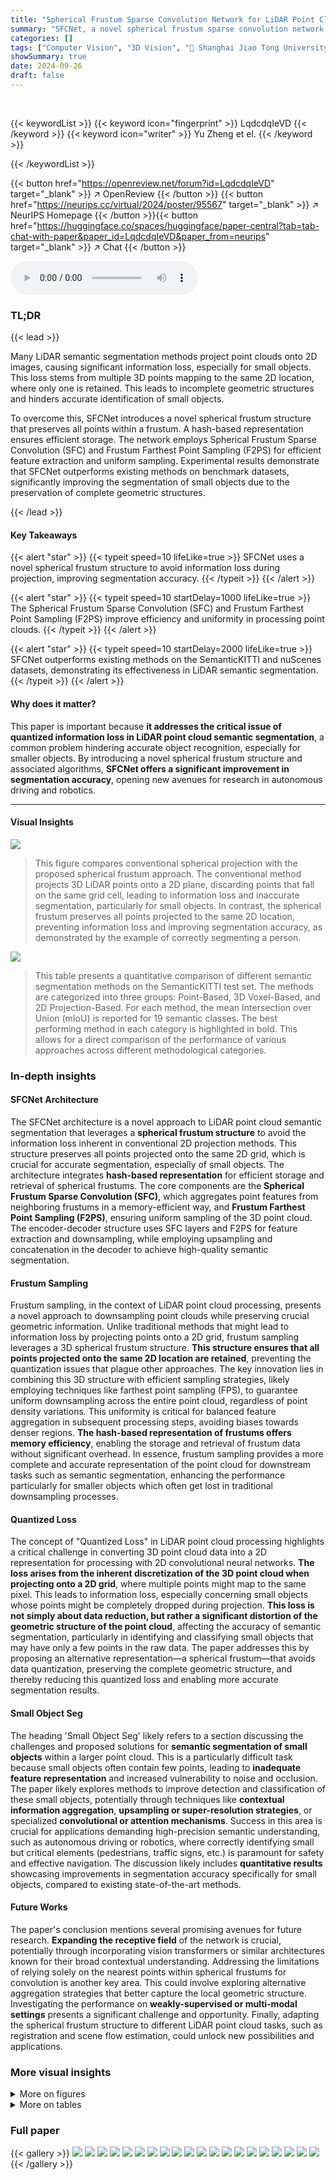 ```yaml
---
title: "Spherical Frustum Sparse Convolution Network for LiDAR Point Cloud Semantic Segmentation"
summary: "SFCNet, a novel spherical frustum sparse convolution network, tackles LiDAR point cloud semantic segmentation by eliminating quantized information loss, leading to superior performance, especially for..."
categories: []
tags: ["Computer Vision", "3D Vision", "🏢 Shanghai Jiao Tong University",]
showSummary: true
date: 2024-09-26
draft: false
---
```


<br>

{{< keywordList >}}
{{< keyword icon="fingerprint" >}} LqdcdqIeVD {{< /keyword >}}
{{< keyword icon="writer" >}} Yu Zheng et el. {{< /keyword >}}
 
{{< /keywordList >}}

{{< button href="https://openreview.net/forum?id=LqdcdqIeVD" target="_blank" >}}
↗ OpenReview
{{< /button >}}
{{< button href="https://neurips.cc/virtual/2024/poster/95567" target="_blank" >}}
↗ NeurIPS Homepage
{{< /button >}}{{< button href="https://huggingface.co/spaces/huggingface/paper-central?tab=tab-chat-with-paper&paper_id=LqdcdqIeVD&paper_from=neurips" target="_blank" >}}
↗ Chat
{{< /button >}}



<audio controls>
    <source src="https://ai-paper-reviewer.com/LqdcdqIeVD/podcast.wav" type="audio/wav">
    Your browser does not support the audio element.
</audio>


### TL;DR


{{< lead >}}

Many LiDAR semantic segmentation methods project point clouds onto 2D images, causing significant information loss, especially for small objects. This loss stems from multiple 3D points mapping to the same 2D location, where only one is retained. This leads to incomplete geometric structures and hinders accurate identification of small objects. 

To overcome this, SFCNet introduces a novel spherical frustum structure that preserves all points within a frustum.  A hash-based representation ensures efficient storage.  The network employs Spherical Frustum Sparse Convolution (SFC) and Frustum Farthest Point Sampling (F2PS) for efficient feature extraction and uniform sampling.  Experimental results demonstrate that SFCNet outperforms existing methods on benchmark datasets, significantly improving the segmentation of small objects due to the preservation of complete geometric structures.

{{< /lead >}}


#### Key Takeaways

{{< alert "star" >}}
{{< typeit speed=10 lifeLike=true >}} SFCNet uses a novel spherical frustum structure to avoid information loss during projection, improving segmentation accuracy. {{< /typeit >}}
{{< /alert >}}

{{< alert "star" >}}
{{< typeit speed=10 startDelay=1000 lifeLike=true >}} The Spherical Frustum Sparse Convolution (SFC) and Frustum Farthest Point Sampling (F2PS) improve efficiency and uniformity in processing point clouds. {{< /typeit >}}
{{< /alert >}}

{{< alert "star" >}}
{{< typeit speed=10 startDelay=2000 lifeLike=true >}} SFCNet outperforms existing methods on the SemanticKITTI and nuScenes datasets, demonstrating its effectiveness in LiDAR semantic segmentation. {{< /typeit >}}
{{< /alert >}}

#### Why does it matter?
This paper is important because **it addresses the critical issue of quantized information loss in LiDAR point cloud semantic segmentation**, a common problem hindering accurate object recognition, especially for smaller objects.  By introducing a novel spherical frustum structure and associated algorithms, **SFCNet offers a significant improvement in segmentation accuracy**, opening new avenues for research in autonomous driving and robotics.

------
#### Visual Insights



![](https://ai-paper-reviewer.com/LqdcdqIeVD/figures_1_1.jpg)

> This figure compares conventional spherical projection with the proposed spherical frustum approach.  The conventional method projects 3D LiDAR points onto a 2D plane, discarding points that fall on the same grid cell, leading to information loss and inaccurate segmentation, particularly for small objects. In contrast, the spherical frustum preserves all points projected to the same 2D location, preventing information loss and improving segmentation accuracy, as demonstrated by the example of correctly segmenting a person.





![](https://ai-paper-reviewer.com/LqdcdqIeVD/tables_6_1.jpg)

> This table presents a quantitative comparison of different semantic segmentation methods on the SemanticKITTI test set.  The methods are categorized into three groups: Point-Based, 3D Voxel-Based, and 2D Projection-Based.  For each method, the mean Intersection over Union (mIoU) is reported for 19 semantic classes. The best performing method in each category is highlighted in bold. This allows for a direct comparison of the performance of various approaches across different methodological categories.





### In-depth insights


#### SFCNet Architecture
The SFCNet architecture is a novel approach to LiDAR point cloud semantic segmentation that leverages a **spherical frustum structure** to avoid the information loss inherent in conventional 2D projection methods. This structure preserves all points projected onto the same 2D grid, which is crucial for accurate segmentation, especially of small objects.  The architecture integrates **hash-based representation** for efficient storage and retrieval of spherical frustums.  The core components are the **Spherical Frustum Sparse Convolution (SFC)**, which aggregates point features from neighboring frustums in a memory-efficient way, and **Frustum Farthest Point Sampling (F2PS)**, ensuring uniform sampling of the 3D point cloud.  The encoder-decoder structure uses SFC layers and F2PS for feature extraction and downsampling, while employing upsampling and concatenation in the decoder to achieve high-quality semantic segmentation.

#### Frustum Sampling
Frustum sampling, in the context of LiDAR point cloud processing, presents a novel approach to downsampling point clouds while preserving crucial geometric information.  Unlike traditional methods that might lead to information loss by projecting points onto a 2D grid, frustum sampling leverages a 3D spherical frustum structure. **This structure ensures that all points projected onto the same 2D location are retained**, preventing the quantization issues that plague other approaches.  The key innovation lies in combining this 3D structure with efficient sampling strategies, likely employing techniques like farthest point sampling (FPS), to guarantee uniform downsampling across the entire point cloud, regardless of point density variations. This uniformity is critical for balanced feature aggregation in subsequent processing steps, avoiding biases towards denser regions.  **The hash-based representation of frustums offers memory efficiency**, enabling the storage and retrieval of frustum data without significant overhead. In essence, frustum sampling provides a more complete and accurate representation of the point cloud for downstream tasks such as semantic segmentation, enhancing the performance particularly for smaller objects which often get lost in traditional downsampling processes.

#### Quantized Loss
The concept of "Quantized Loss" in LiDAR point cloud processing highlights a critical challenge in converting 3D point cloud data into a 2D representation for processing with 2D convolutional neural networks.  **The loss arises from the inherent discretization of the 3D point cloud when projecting onto a 2D grid**, where multiple points might map to the same pixel. This leads to information loss, especially concerning small objects whose points might be completely dropped during projection.  **This loss is not simply about data reduction, but rather a significant distortion of the geometric structure of the point cloud**, affecting the accuracy of semantic segmentation, particularly in identifying and classifying small objects that may have only a few points in the raw data.  The paper addresses this by proposing an alternative representation—a spherical frustum—that avoids data quantization, preserving the complete geometric structure, and thereby reducing this quantized loss and enabling more accurate segmentation results.

#### Small Object Seg
The heading 'Small Object Seg' likely refers to a section discussing the challenges and proposed solutions for **semantic segmentation of small objects** within a larger point cloud.  This is a particularly difficult task because small objects often contain few points, leading to **inadequate feature representation** and increased vulnerability to noise and occlusion.  The paper likely explores methods to improve detection and classification of these small objects, potentially through techniques like **contextual information aggregation**, **upsampling or super-resolution strategies**, or specialized **convolutional or attention mechanisms**.  Success in this area is crucial for applications demanding high-precision semantic understanding, such as autonomous driving or robotics, where correctly identifying small but critical elements (pedestrians, traffic signs, etc.) is paramount for safety and effective navigation.  The discussion likely includes **quantitative results** showcasing improvements in segmentation accuracy specifically for small objects, compared to existing state-of-the-art methods.

#### Future Works
The paper's conclusion mentions several promising avenues for future research.  **Expanding the receptive field** of the network is crucial, potentially through incorporating vision transformers or similar architectures known for their broad contextual understanding.  Addressing the limitations of relying solely on the nearest points within spherical frustums for convolution is another key area.  This could involve exploring alternative aggregation strategies that better capture the local geometric structure.  Investigating the performance on **weakly-supervised or multi-modal settings** presents a significant challenge and opportunity.  Finally, adapting the spherical frustum structure to different LiDAR point cloud tasks, such as registration and scene flow estimation, could unlock new possibilities and applications.


### More visual insights

<details>
<summary>More on figures
</summary>


![](https://ai-paper-reviewer.com/LqdcdqIeVD/figures_4_1.jpg)

> This figure illustrates the process of Spherical Frustum Sparse Convolution (SFC).  It starts by selecting spherical frustums using a hash table based on a kernel shift from a central 2D coordinate (u,v).  Then, the closest point within each selected spherical frustum is identified using 3D geometric information.  Finally, a sparse convolution is performed on the features of these selected nearest points.


![](https://ai-paper-reviewer.com/LqdcdqIeVD/figures_5_1.jpg)

> This figure illustrates the Frustum Farthest Point Sampling (F2PS) method.  It starts by dividing the 2D spherical plane into windows using strides. Spherical frustums within each window are merged to create downsampled frustums.  The hash table is then used to query the points within these downsampled frustums.  Farthest Point Sampling is then applied to uniformly sample the points within each downsampled frustum. The result is a uniformly sampled point cloud and a set of uniformly sampled spherical frustums, suitable for use in the network.


![](https://ai-paper-reviewer.com/LqdcdqIeVD/figures_7_1.jpg)

> This figure shows a qualitative comparison of semantic segmentation results on the SemanticKITTI validation set between three methods: CENet, RangeViT, and SFCNet (the authors' method).  Each row displays a scene with ground truth, then error maps (falsely classified points in red) for each method, highlighting the improvements of SFCNet in object classification accuracy, especially for small objects such as people and poles.  Corresponding RGB images provide visual context. 


![](https://ai-paper-reviewer.com/LqdcdqIeVD/figures_13_1.jpg)

> This figure shows the detailed architecture of SFCNet, a deep learning model for LiDAR point cloud semantic segmentation.  It breaks down the model into its core components: a context block, extraction layers, downsampling and upsampling SFC blocks, and a head layer.  Each component is described with its constituent sub-modules (SFC Layer, SFC Block, and Downsampling SFC Block), illustrating the flow of data and feature processing throughout the network.


![](https://ai-paper-reviewer.com/LqdcdqIeVD/figures_19_1.jpg)

> This figure illustrates the Frustum Farthest Point Sampling (F2PS) process.  First, the 2D spherical plane is divided into stride windows. Spherical frustums within each window are merged into downsampled spherical frustums.  Points within these are then queried using a hash table. Finally, Farthest Point Sampling (FPS) selects a uniform subset of these points, resulting in a uniformly sampled point cloud.


![](https://ai-paper-reviewer.com/LqdcdqIeVD/figures_21_1.jpg)

> This figure compares the proposed spherical frustum approach with the conventional spherical projection method.  The conventional method drops points that project to the same 2D grid, leading to information loss, especially for small objects like the person shown in the example. The spherical frustum method, however, preserves all points, preventing information loss and improving segmentation accuracy.


![](https://ai-paper-reviewer.com/LqdcdqIeVD/figures_22_1.jpg)

> This figure compares the qualitative results of SFCNet and CENet on the SemanticKITTI test set.  It shows three example scenes (urban, rural, complex intersection) and visualizes the differences between the ground truth, CENet's predictions, and SFCNet's predictions.  The color coding for semantic classes is provided, and zoomed-in views highlight the improved accuracy of SFCNet, particularly for small objects.


![](https://ai-paper-reviewer.com/LqdcdqIeVD/figures_23_1.jpg)

> This figure shows a qualitative comparison of semantic segmentation results between SFCNet and CENet on the SemanticKITTI test set for three different scene types: urban, rural, and complex intersections. The results demonstrate SFCNet's superior performance in accurately segmenting objects, especially small objects, by preserving complete geometric information and avoiding information loss.


![](https://ai-paper-reviewer.com/LqdcdqIeVD/figures_24_1.jpg)

> This figure compares the qualitative results of semantic segmentation on the nuScenes validation set between SFCNet and RangeViT.  It shows three example scenes, displaying ground truth, RangeViT's output, and SFCNet's output for each.  The color-coded legend indicates semantic classes.  Red highlights incorrect segmentations.  The figure demonstrates SFCNet's improved accuracy and detail, particularly in segmenting smaller objects.


</details>




<details>
<summary>More on tables
</summary>


![](https://ai-paper-reviewer.com/LqdcdqIeVD/tables_6_2.jpg)
> This table presents the quantitative results of semantic segmentation on the nuScenes validation set.  The results are broken down by category (barrier, bicycle, bus, car, construction, motorcycle, pedestrian, traffic cone, trailer, truck, driveable surface, other flat, sidewalk, terrain, manmade, vegetation) and show the mean Intersection over Union (mIoU) achieved by different methods.  The methods are categorized into Point-Based, 3D Voxel Based, and 2D Projection Based approaches.  Bold numbers indicate the best performance within each method category.

![](https://ai-paper-reviewer.com/LqdcdqIeVD/tables_8_1.jpg)
> This table presents the ablation study results performed on the SemanticKITTI validation set to analyze the effect of each proposed module in SFCNet. The baseline model uses conventional spherical projection and stride-based sampling.  The table shows the mIoU achieved with different combinations of modules: only baseline, with SFC (Spherical Frustum Sparse Convolution), with F2PS (Frustum Farthest Point Sampling), and with both SFC and F2PS. The results demonstrate the contribution of each module to the overall performance improvement.

![](https://ai-paper-reviewer.com/LqdcdqIeVD/tables_8_2.jpg)
> This table compares the mean Intersection over Union (mIoU) scores achieved by SFCNet and two other methods that aim to restore complete semantic predictions from partial ones (KNN-based Post-processing and KPConv Refinement) on the SemanticKITTI validation set.  It highlights SFCNet's superior performance by directly preserving the complete geometric structure during the projection process, avoiding the need for post-processing restoration steps.

![](https://ai-paper-reviewer.com/LqdcdqIeVD/tables_14_1.jpg)
> This table details the hyperparameters used in the different components and modules of the SFCNet architecture.  It specifies kernel sizes, strides, upsampling rates, the number of modules, and output channel dimensions for each component, differentiating between the SemanticKITTI and nuScenes datasets.

![](https://ai-paper-reviewer.com/LqdcdqIeVD/tables_15_1.jpg)
> This table shows the mean and standard deviation of the input features (x, y, z coordinates, range, and intensity) for each data category in the SemanticKITTI dataset.  These statistics are used for data normalization during the training process of the SFCNet model. The normalization involves subtracting the mean and dividing by the standard deviation for each feature to ensure that the features have zero mean and unit variance.

![](https://ai-paper-reviewer.com/LqdcdqIeVD/tables_17_1.jpg)
> This table compares the inference time and efficiency of different semantic segmentation methods on the SemanticKITTI dataset.  The inference time is measured for a single LiDAR scan, and the normalized time represents the inference time per 1000 points. The results show the efficiency of SFCNet compared to other methods.

![](https://ai-paper-reviewer.com/LqdcdqIeVD/tables_17_2.jpg)
> This table presents the results of an ablation study on the baseline model (using conventional spherical projection and stride-based sampling) with different resolutions of the projected range image (64 × 1800, 64 × 2048, 64 × 4096).  The results show the number of points preserved at each resolution, and the corresponding mIoU on the SemanticKITTI validation set.  The study aims to investigate the effect of resolution on the model's performance, particularly in relation to information loss caused by dropping points during the projection.

![](https://ai-paper-reviewer.com/LqdcdqIeVD/tables_18_1.jpg)
> This table presents the results of an ablation study conducted on the SemanticKITTI validation set to assess the impact of different stride sizes used in the Frustum Farthest Point Sampling (F2PS) method on the performance of the model. The study varied the stride sizes in the horizontal and vertical directions during downsampling in three layers of the network. The results show that a stride size of (2,2) yields the best performance, suggesting a balance between downsampling rate and information preservation is crucial for optimal results.

![](https://ai-paper-reviewer.com/LqdcdqIeVD/tables_18_2.jpg)
> This table shows the results of an ablation study conducted on the SemanticKITTI validation set to analyze the impact of the maximum number of points allowed within each spherical frustum on the model's performance.  The model's mean Intersection over Union (mIoU) is evaluated for three scenarios:  allowing a maximum of 2 points, 4 points, and an unlimited number of points per frustum.  The results demonstrate how increasing the maximum number of points improves performance. The unlimited point scenario represents the full SFCNet model.

![](https://ai-paper-reviewer.com/LqdcdqIeVD/tables_19_1.jpg)
> This table presents the ablation study on the number of hash functions used in the hash table for the spherical frustum structure.  It shows that the performance (mIoU) remains relatively consistent across different numbers of hash functions, suggesting that the model is robust to this hyperparameter. The slight variations in inference time are likely due to minor differences in the hash table lookup process.

![](https://ai-paper-reviewer.com/LqdcdqIeVD/tables_20_1.jpg)
> This table presents a quantitative comparison of semantic segmentation performance between the baseline model (with KNN-based post-processing) and the proposed SFCNet.  The comparison focuses specifically on small object categories within the SemanticKITTI validation set.  The table shows the mean Intersection over Union (mIoU) for each small object category and highlights the performance improvement achieved by SFCNet compared to the baseline.  Higher mIoU values indicate better segmentation accuracy.

![](https://ai-paper-reviewer.com/LqdcdqIeVD/tables_20_2.jpg)
> This table compares the performance of the baseline model with KNN-based post-processing and the proposed SFCNet on the nuScenes validation dataset.  The comparison focuses specifically on four small object categories: bicycle, motorcycle, pedestrian, and traffic-cone.  The mIoU (mean Intersection over Union) scores are provided for each category and method.  Green numbers indicate the improvement achieved by SFCNet over the baseline approach.

</details>




### Full paper

{{< gallery >}}
<img src="https://ai-paper-reviewer.com/LqdcdqIeVD/1.png" class="grid-w50 md:grid-w33 xl:grid-w25" />
<img src="https://ai-paper-reviewer.com/LqdcdqIeVD/2.png" class="grid-w50 md:grid-w33 xl:grid-w25" />
<img src="https://ai-paper-reviewer.com/LqdcdqIeVD/3.png" class="grid-w50 md:grid-w33 xl:grid-w25" />
<img src="https://ai-paper-reviewer.com/LqdcdqIeVD/4.png" class="grid-w50 md:grid-w33 xl:grid-w25" />
<img src="https://ai-paper-reviewer.com/LqdcdqIeVD/5.png" class="grid-w50 md:grid-w33 xl:grid-w25" />
<img src="https://ai-paper-reviewer.com/LqdcdqIeVD/6.png" class="grid-w50 md:grid-w33 xl:grid-w25" />
<img src="https://ai-paper-reviewer.com/LqdcdqIeVD/7.png" class="grid-w50 md:grid-w33 xl:grid-w25" />
<img src="https://ai-paper-reviewer.com/LqdcdqIeVD/8.png" class="grid-w50 md:grid-w33 xl:grid-w25" />
<img src="https://ai-paper-reviewer.com/LqdcdqIeVD/9.png" class="grid-w50 md:grid-w33 xl:grid-w25" />
<img src="https://ai-paper-reviewer.com/LqdcdqIeVD/10.png" class="grid-w50 md:grid-w33 xl:grid-w25" />
<img src="https://ai-paper-reviewer.com/LqdcdqIeVD/11.png" class="grid-w50 md:grid-w33 xl:grid-w25" />
<img src="https://ai-paper-reviewer.com/LqdcdqIeVD/12.png" class="grid-w50 md:grid-w33 xl:grid-w25" />
<img src="https://ai-paper-reviewer.com/LqdcdqIeVD/13.png" class="grid-w50 md:grid-w33 xl:grid-w25" />
<img src="https://ai-paper-reviewer.com/LqdcdqIeVD/14.png" class="grid-w50 md:grid-w33 xl:grid-w25" />
<img src="https://ai-paper-reviewer.com/LqdcdqIeVD/15.png" class="grid-w50 md:grid-w33 xl:grid-w25" />
<img src="https://ai-paper-reviewer.com/LqdcdqIeVD/16.png" class="grid-w50 md:grid-w33 xl:grid-w25" />
<img src="https://ai-paper-reviewer.com/LqdcdqIeVD/17.png" class="grid-w50 md:grid-w33 xl:grid-w25" />
<img src="https://ai-paper-reviewer.com/LqdcdqIeVD/18.png" class="grid-w50 md:grid-w33 xl:grid-w25" />
<img src="https://ai-paper-reviewer.com/LqdcdqIeVD/19.png" class="grid-w50 md:grid-w33 xl:grid-w25" />
<img src="https://ai-paper-reviewer.com/LqdcdqIeVD/20.png" class="grid-w50 md:grid-w33 xl:grid-w25" />
{{< /gallery >}}